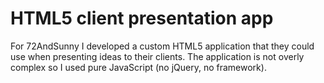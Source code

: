 <!--
  id: 2304
  slug: html5-client-presentation-app
  type: fortpolio
  categories: mobile
  tags: CSS, HTML, JavaScript, Less, Grunt
  clients: 72andSunny
  collaboration: 
  prizes: 
  images: 
  inCv: false
  inPortfolio: false
  dateFrom: 2013-11-01
  dateTo: 2013-12-01
-->

# HTML5 client presentation app

<p>For 72AndSunny I developed a custom HTML5 application that they could use when presenting ideas to their clients. The application is not overly complex so I used pure JavaScript (no jQuery, no framework).</p>
